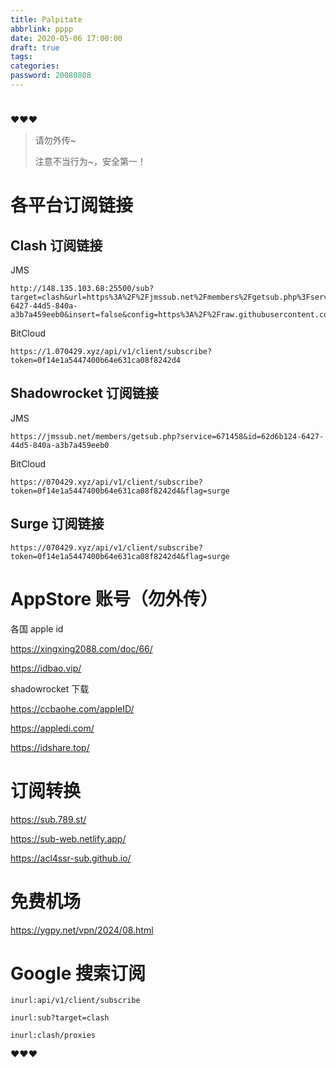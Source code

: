```yaml
---
title: Palpitate
abbrlink: pppp
date: 2020-05-06 17:00:00
draft: true
tags:
categories:
password: 20080808
---
```


# 

<!--more-->

♥♥♥

> 请勿外传~
> 
> 注意不当行为~，安全第一！

# 各平台订阅链接

## Clash 订阅链接

JMS

```
http://148.135.103.68:25500/sub?target=clash&url=https%3A%2F%2Fjmssub.net%2Fmembers%2Fgetsub.php%3Fservice%3D671458%26id%3D62d6b124-6427-44d5-840a-a3b7a459eeb0&insert=false&config=https%3A%2F%2Fraw.githubusercontent.com%2FACL4SSR%2FACL4SSR%2Fmaster%2FClash%2Fconfig%2FACL4SSR_Online.ini&exclude=%E6%B5%81%E9%87%8F%7C%E8%BF%87%E6%9C%9F%7C%E5%AE%98%E7%BD%91%7C%E8%90%BD%E5%9C%B0%7C%E5%9B%9E%E5%9B%BD%7C%E6%9C%AC%E7%AB%99%7C%E7%94%A8%E6%88%B7%7C%E8%8B%A5%7C%E7%BB%AD%E8%B4%B9%7C%E9%82%AE%E7%AE%B1%7C%E8%AE%A2%E9%98%85&emoji=true&list=false&tfo=false&scv=false&fdn=false&sort=false&new_name=true
```

BitCloud

```
https://1.070429.xyz/api/v1/client/subscribe?token=0f14e1a5447400b64e631ca08f8242d4
```

## Shadowrocket 订阅链接

JMS

```
https://jmssub.net/members/getsub.php?service=671458&id=62d6b124-6427-44d5-840a-a3b7a459eeb0
```

BitCloud

```
https://070429.xyz/api/v1/client/subscribe?token=0f14e1a5447400b64e631ca08f8242d4&flag=surge
```

## Surge 订阅链接

```
https://070429.xyz/api/v1/client/subscribe?token=0f14e1a5447400b64e631ca08f8242d4&flag=surge
```

# AppStore 账号（勿外传）

各国 apple id

https://xingxing2088.com/doc/66/ 

https://idbao.vip/

shadowrocket 下载

https://ccbaohe.com/appleID/

https://appledi.com/

https://idshare.top/

# 订阅转换

https://sub.789.st/

https://sub-web.netlify.app/

https://acl4ssr-sub.github.io/

# 免费机场

https://ygpy.net/vpn/2024/08.html

# Google 搜索订阅

```
inurl:api/v1/client/subscribe
```

```
inurl:sub?target=clash
```

```
inurl:clash/proxies
```

♥♥♥
